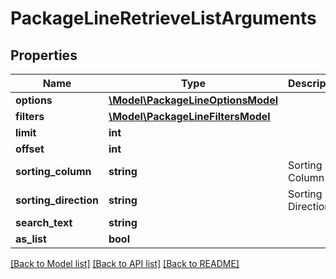 # PackageLineRetrieveListArguments

## Properties
Name | Type | Description | Notes
------------ | ------------- | ------------- | -------------
**options** | [**\Model\PackageLineOptionsModel**](PackageLineOptionsModel.md) |  | [optional] 
**filters** | [**\Model\PackageLineFiltersModel**](PackageLineFiltersModel.md) |  | [optional] 
**limit** | **int** |  | [optional] 
**offset** | **int** |  | [optional] 
**sorting_column** | **string** | Sorting Column | [optional] 
**sorting_direction** | **string** | Sorting Direction | [optional] 
**search_text** | **string** |  | [optional] 
**as_list** | **bool** |  | [optional] 

[[Back to Model list]](../README.md#documentation-for-models) [[Back to API list]](../README.md#documentation-for-api-endpoints) [[Back to README]](../README.md)


